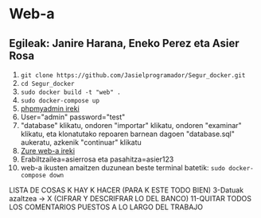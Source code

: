 
# Web-a

## Egileak: Janire Harana, Eneko Perez eta Asier Rosa

1. `git clone https://github.com/Jasielprogramador/Segur_docker.git`
2. `cd Segur_docker`
3. `sudo docker build -t "web" .`
4. `sudo docker-compose up`
5. [phpmyadmin ireki](http://localhost:8890)
6. User="admin" password="test"
7. "database" klikatu, ondoren "importar" klikatu, ondoren "examinar" klikatu, eta klonatutako repoaren barnean dagoen "database.sql" aukeratu, azkenik "continuar" klikatu
8. [Zure web-a ireki](http://localhost:81)
9. Erabiltzailea=asierrosa eta pasahitza=asier123
10. web-a ikusten amaitzen duzunean beste terminal batetik: `sudo docker-compose down`


LISTA DE COSAS K HAY K HACER (PARA K ESTE TODO BIEN)
3-Datuak azaltzea -> X (CIFRAR Y DESCRIFRAR LO DEL BANCO)
11-QUITAR TODOS LOS COMENTARIOS PUESTOS A LO LARGO DEL TRABAJO